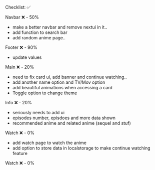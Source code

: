 Checklist: ✅

Navbar ❌ - 50% 
- make a better navbar and remove nextui in it..
- add function to search bar
- add random anime page..

Footer ❌ - 90% 
- update values

Main ❌ - 20% 
- need to fix card ui, add banner and continue watching..
- add another name option and TV/Mov option 
- add beautiful animations when accessing a card
- Toggle option to change theme

Info ❌ - 20% 
- seriously needs to add ui
- episodes number, episdoes and more data shown
- recommended anime and related anime (sequel and stuf)

Watch ❌ - 0%
- add watch page to watch the anime
- add option to store data in localstorage to make continue watching feature

Watch ❌ - 0%